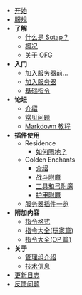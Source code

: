 - [开始](index.md)
- [服规](rules.md)
- **了解**
    - [什么是 Sotap？](introduction.md)
    - [概况](overview.md)
    - [关于 OFG](about-ofg.md)
- **入门**
    - [加入服务器前...](getting-started/preparation.md)
    - [加入服务器](getting-started/entering-server.md)
    - [基础指令](getting-started/basic-commands.md)
- **论坛**
    - [介绍](forum/introduction.md)
    - [常见问题](forum/faq.md)
    - [Markdown 教程](forum/markdown-tutorial.md)
- **插件使用**
    - Residence
        - [如何圈地？](plugins/residence/how-to-create-a-residence.md)
    - Golden Enchants
        - [介绍](plugins/golden-enchants/introduction.md)
        - [战斗附魔](plugins/golden-enchants/combat-enchants.md)
        - [工具和弓附魔](plugins/golden-enchants/tools-bows-enchants.md)
        - [护甲附魔](plugins/golden-enchants/armor-enchants.md)
    - [服务器插件一览](plugins/all.md)
- **附加内容**
    - [指令格式](others/command-format.md)
    - [指令大全(玩家篇)](others/commands-for-players.md)
    - [指令大全(OP 篇)](others/commands-for-operators.md)
- **关于**
    - [管理组介绍](about/management.md)
    - [技术信息](about/technical-information.md)
- [更新日志](changelog.md)
- [反馈问题](https://g.sotap.org/t/development)
    